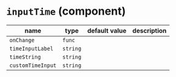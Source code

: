 # `inputTime` (component)

| name              | type     | default value | description |
| ----------------- | -------- | ------------- | ----------- |
| `onChange`        | `func`   |               |             |
| `timeInputLabel`  | `string` |               |             |
| `timeString`      | `string` |               |             |
| `customTimeInput` | `string` |               |             |

